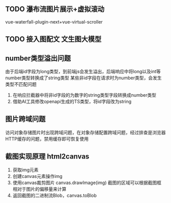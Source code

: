 ## TODO 瀑布流图片展示+虚拟滚动
vue-waterfall-plugin-next+vue-virtual-scroller

## TODO 接入图配文 文生图大模型

## number类型溢出问题
由于后端id字段为long类型，到前端js会发生溢出，后端响应中将long以及int等number类型转换成了string类型
某些非id字段在请求时为number类型，会发生类型不匹配问题
1. 在响应拦截器中将非id字段的为数字的string类型字段转换成number类型
2. 借助AI工具修改openapi生成的TS类型，将id字段改为string

## 图片跨域问题
访问对象存储图片时出现跨域问题，在对象存储配置跨域问题，经过排查是浏览器HTTP缓存的问题，禁用缓存即可恢复使用

## 截图实现原理 html2canvas
1. 获取img元素
2. 创建canvas元素操作img
3. 使用canvas裁剪图片 canvas.drawImage(img)
    截图的区域可以根据截图框相对于图片的偏移量来计算
4. 返回截图的二进制流Blob，canvas.toBlob
